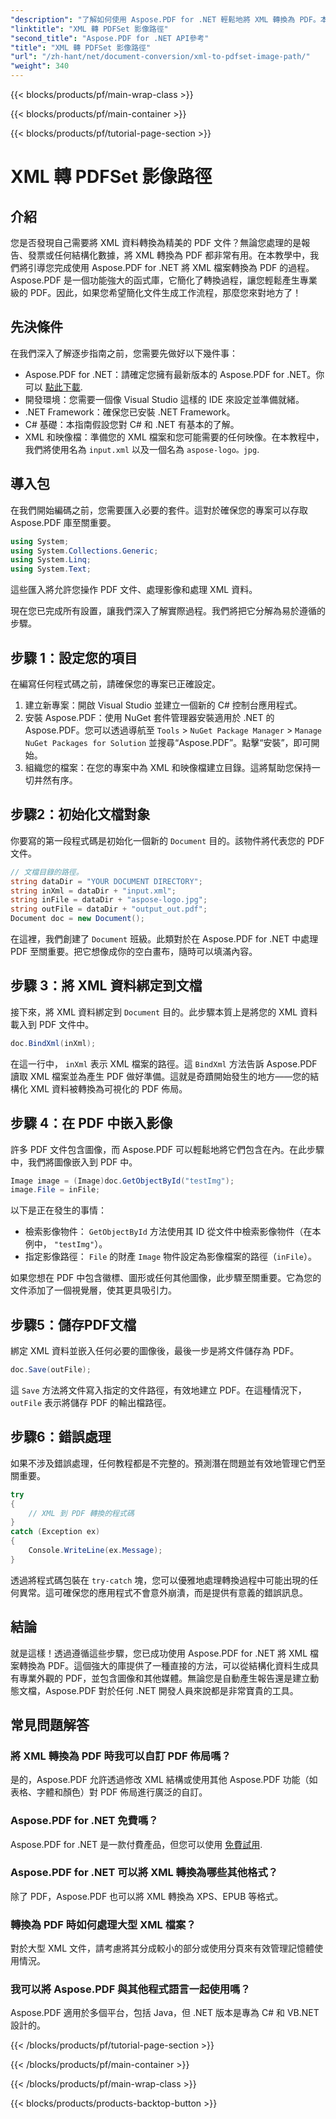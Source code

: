 ```yaml
---
"description": "了解如何使用 Aspose.PDF for .NET 輕鬆地將 XML 轉換為 PDF。本詳細指南將逐步引導您完成整個過程，從設定到完成。"
"linktitle": "XML 轉 PDFSet 影像路徑"
"second_title": "Aspose.PDF for .NET API參考"
"title": "XML 轉 PDFSet 影像路徑"
"url": "/zh-hant/net/document-conversion/xml-to-pdfset-image-path/"
"weight": 340
---
```


{{< blocks/products/pf/main-wrap-class >}}

{{< blocks/products/pf/main-container >}}

{{< blocks/products/pf/tutorial-page-section >}}

# XML 轉 PDFSet 影像路徑

## 介紹

您是否發現自己需要將 XML 資料轉換為精美的 PDF 文件？無論您處理的是報告、發票或任何結構化數據，將 XML 轉換為 PDF 都非常有用。在本教學中，我們將引導您完成使用 Aspose.PDF for .NET 將 XML 檔案轉換為 PDF 的過程。 Aspose.PDF 是一個功能強大的函式庫，它簡化了轉換過程，讓您輕鬆產生專業級的 PDF。因此，如果您希望簡化文件生成工作流程，那麼您來對地方了！

## 先決條件

在我們深入了解逐步指南之前，您需要先做好以下幾件事：

- Aspose.PDF for .NET：請確定您擁有最新版本的 Aspose.PDF for .NET。你可以 [點此下載](https://releases。aspose.com/pdf/net/).
- 開發環境：您需要一個像 Visual Studio 這樣的 IDE 來設定並準備就緒。
- .NET Framework：確保您已安裝 .NET Framework。
- C# 基礎：本指南假設您對 C# 和 .NET 有基本的了解。
- XML 和映像檔：準備您的 XML 檔案和您可能需要的任何映像。在本教程中，我們將使用名為 `input.xml` 以及一個名為 `aspose-logo。jpg`.

## 導入包

在我們開始編碼之前，您需要匯入必要的套件。這對於確保您的專案可以存取 Aspose.PDF 庫至關重要。

```csharp
using System;
using System.Collections.Generic;
using System.Linq;
using System.Text;
```

這些匯入將允許您操作 PDF 文件、處理影像和處理 XML 資料。

現在您已完成所有設置，讓我們深入了解實際過程。我們將把它分解為易於遵循的步驟。

## 步驟 1：設定您的項目

在編寫任何程式碼之前，請確保您的專案已正確設定。

1. 建立新專案：開啟 Visual Studio 並建立一個新的 C# 控制台應用程式。
2. 安裝 Aspose.PDF：使用 NuGet 套件管理器安裝適用於 .NET 的 Aspose.PDF。您可以透過導航至 `Tools` > `NuGet Package Manager` > `Manage NuGet Packages for Solution` 並搜尋“Aspose.PDF”。點擊“安裝”，即可開始。
3. 組織您的檔案：在您的專案中為 XML 和映像檔建立目錄。這將幫助您保持一切井然有序。

## 步驟2：初始化文檔對象

你要寫的第一段程式碼是初始化一個新的 `Document` 目的。該物件將代表您的 PDF 文件。

```csharp
// 文檔目錄的路徑。
string dataDir = "YOUR DOCUMENT DIRECTORY";
string inXml = dataDir + "input.xml";
string inFile = dataDir + "aspose-logo.jpg";
string outFile = dataDir + "output_out.pdf";
Document doc = new Document();
```

在這裡，我們創建了 `Document` 班級。此類對於在 Aspose.PDF for .NET 中處理 PDF 至關重要。把它想像成你的空白畫布，隨時可以填滿內容。

## 步驟 3：將 XML 資料綁定到文檔

接下來，將 XML 資料綁定到 `Document` 目的。此步驟本質上是將您的 XML 資料載入到 PDF 文件中。

```csharp
doc.BindXml(inXml);
```

在這一行中， `inXml` 表示 XML 檔案的路徑。這 `BindXml` 方法告訴 Aspose.PDF 讀取 XML 檔案並為產生 PDF 做好準備。這就是奇蹟開始發生的地方——您的結構化 XML 資料被轉換為可視化的 PDF 佈局。

## 步驟 4：在 PDF 中嵌入影像

許多 PDF 文件包含圖像，而 Aspose.PDF 可以輕鬆地將它們包含在內。在此步驟中，我們將圖像嵌入到 PDF 中。

```csharp
Image image = (Image)doc.GetObjectById("testImg");
image.File = inFile;
```

以下是正在發生的事情：

- 檢索影像物件： `GetObjectById` 方法使用其 ID 從文件中檢索影像物件（在本例中， `"testImg"`）。
- 指定影像路徑： `File` 的財產 `Image` 物件設定為影像檔案的路徑（`inFile`）。

如果您想在 PDF 中包含徽標、圖形或任何其他圖像，此步驟至關重要。它為您的文件添加了一個視覺層，使其更具吸引力。

## 步驟5：儲存PDF文檔

綁定 XML 資料並嵌入任何必要的圖像後，最後一步是將文件儲存為 PDF。

```csharp
doc.Save(outFile);
```

這 `Save` 方法將文件寫入指定的文件路徑，有效地建立 PDF。在這種情況下， `outFile` 表示將儲存 PDF 的輸出檔路徑。

## 步驟6：錯誤處理

如果不涉及錯誤處理，任何教程都是不完整的。預測潛在問題並有效地管理它們至關重要。

```csharp
try
{
    // XML 到 PDF 轉換的程式碼
}
catch (Exception ex)
{
    Console.WriteLine(ex.Message);
}
```

透過將程式碼包裝在 `try-catch` 塊，您可以優雅地處理轉換過程中可能出現的任何異常。這可確保您的應用程式不會意外崩潰，而是提供有意義的錯誤訊息。

## 結論

就是這樣！透過遵循這些步驟，您已成功使用 Aspose.PDF for .NET 將 XML 檔案轉換為 PDF。這個強大的庫提供了一種直接的方法，可以從結構化資料生成具有專業外觀的 PDF，並包含圖像和其他媒體。無論您是自動產生報告還是建立動態文檔，Aspose.PDF 對於任何 .NET 開發人員來說都是非常寶貴的工具。

## 常見問題解答

### 將 XML 轉換為 PDF 時我可以自訂 PDF 佈局嗎？
是的，Aspose.PDF 允許透過修改 XML 結構或使用其他 Aspose.PDF 功能（如表格、字體和顏色）對 PDF 佈局進行廣泛的自訂。

### Aspose.PDF for .NET 免費嗎？
Aspose.PDF for .NET 是一款付費產品，但您可以使用 [免費試用](https://releases。aspose.com/).

### Aspose.PDF for .NET 可以將 XML 轉換為哪些其他格式？
除了 PDF，Aspose.PDF 也可以將 XML 轉換為 XPS、EPUB 等格式。

### 轉換為 PDF 時如何處理大型 XML 檔案？
對於大型 XML 文件，請考慮將其分成較小的部分或使用分頁來有效管理記憶體使用情況。

### 我可以將 Aspose.PDF 與其他程式語言一起使用嗎？
Aspose.PDF 適用於多個平台，包括 Java，但 .NET 版本是專為 C# 和 VB.NET 設計的。

{{< /blocks/products/pf/tutorial-page-section >}}

{{< /blocks/products/pf/main-container >}}

{{< /blocks/products/pf/main-wrap-class >}}

{{< blocks/products/products-backtop-button >}}